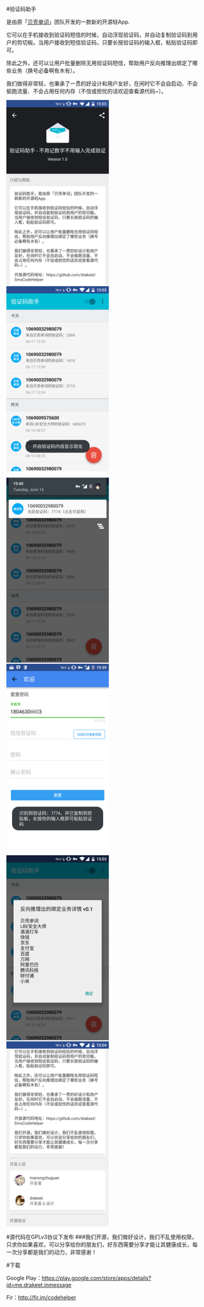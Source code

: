 #验证码助手

是由原「[贝壳单词](http://www.beikedanci.com)」团队开发的一款新的开源轻App.

它可以在手机接收到验证码短信的时候，自动浮现验证码，并自动复制验证码到用户的剪切板。当用户接收到短信验证码，只要长按验证码的输入框，粘贴验证码即可。

除此之外，还可以让用户批量删除无用验证码短信，帮助用户反向推理出绑定了哪些业务（换号必备啊有木有）。

我们做得非常轻，也秉承了一贯的好设计和用户友好，在闲时它不会自启动、不会偷跑流量、不会占用任何内存（不信或担忧的话欢迎查看源代码~）。


<img src="/screenshots/s1.png" alt="screenshot" title="screenshot" width="270" height="486" />  <img src="/screenshots/s2.png" alt="screenshot" title="screenshot" width="270" height="486" />

<img src="/screenshots/s3.png" alt="screenshot" title="screenshot" width="270" height="486" />  <img src="/screenshots/s4.png" alt="screenshot" title="screenshot" width="270" height="486" />

<img src="/screenshots/s5.png" alt="screenshot" title="screenshot" width="270" height="486" />  <img src="/screenshots/s6.png" alt="screenshot" title="screenshot" width="270" height="486" />


#源代码在GPLv3协议下发布
###我们开源，我们做好设计，我们不乱使用权限，只求你如果喜欢，可以分享给你的朋友们，好东西需要分享才能让其健康成长，每一次分享都是我们的动力，非常感谢！


#下载

Google Play：https://play.google.com/store/apps/details?id=me.drakeet.inmessage

Fir：http://fir.im/codehelper